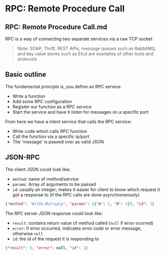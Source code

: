 # RPC: Remote Procedure Call

## RPC: Remote Procedure Call.md

RPC is a way of connecting two separate services via a raw TCP socket

> Note: SOAP, Thrift, REST APIs, message queues such as RabbitMQ, and key value stores such as Etcd are examples of other tools and protocols

## Basic outline

The fundamental principle is, you define an RPC service:

- Write a function
- Add some RPC configuration
- Register our function as a RPC service
- Start the service and have it listen for messages on a specific port

From here we have a client service that calls the RPC service:

- Write code which calls RPC function
- Call the function via a specific ip/port
- The 'message' is passed over as valid JSON

## JSON-RPC

The client JSON could look like:

- `method`: name of method/service
- `params`: Array of arguments to be passed
- `id`: usually an integer; makes it easier for client to know which request it got a response to (if the RPC calls are done asynchroneously)
 
```json
{"method": "Arith.Multiply", "params": [{"A": 2, "B": 3}], "id": 1}
```

The RPC server JSON response could look like:

- `result`: contains return value of method called (`null` if error ocurred)
- `error`: if error occurred, indicates error code or error message, otherwise `null`
- `id`: the id of the request it is responding to

```json
{"result": 6, "error": null, "id": 1}
```

